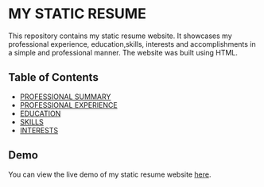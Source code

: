 # MY STATIC RESUME

This repository contains my static resume website. It showcases my professional experience, education,skills, interests and accomplishments in a simple and professional manner. The website was built using HTML.

## Table of Contents

- [PROFESSIONAL SUMMARY](#professional-summary)
- [PROFESSIONAL EXPERIENCE](#professional-experience)
- [EDUCATION](#education)
- [SKILLS](#skills)
- [INTERESTS](#interests)

## Demo

You can view the live demo of my static resume website [here](https://d390w2nizh1ucz.cloudfront.net/.com).
